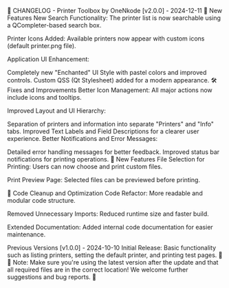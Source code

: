 📄 CHANGELOG - Printer Toolbox by OneNkode
[v2.0.0] - 2024-12-11
🎉 New Features
New Search Functionality:
The printer list is now searchable using a QCompleter-based search box.

Printer Icons Added:
Available printers now appear with custom icons (default printer.png file).

Application UI Enhancement:

Completely new "Enchanted" UI Style with pastel colors and improved controls.
Custom QSS (Qt Stylesheet) added for a modern appearance.
🛠️ Fixes and Improvements
Better Icon Management:
All major actions now include icons and tooltips.

Improved Layout and UI Hierarchy:

Separation of printers and information into separate "Printers" and "Info" tabs.
Improved Text Labels and Field Descriptions for a clearer user experience.
Better Notifications and Error Messages:

Detailed error handling messages for better feedback.
Improved status bar notifications for printing operations.
🚀 New Features
File Selection for Printing:
Users can now choose and print custom files.

Print Preview Page:
Selected files can be previewed before printing.

🧹 Code Cleanup and Optimization
Code Refactor:
More readable and modular code structure.

Removed Unnecessary Imports:
Reduced runtime size and faster build.

Extended Documentation:
Added internal code documentation for easier maintenance.

Previous Versions
[v1.0.0] - 2024-10-10
Initial Release:
Basic functionality such as listing printers, setting the default printer, and printing test pages. 🎉
📌 Note:
Make sure you're using the latest version after the update and that all required files are in the correct location! We welcome further suggestions and bug reports. 🚀






